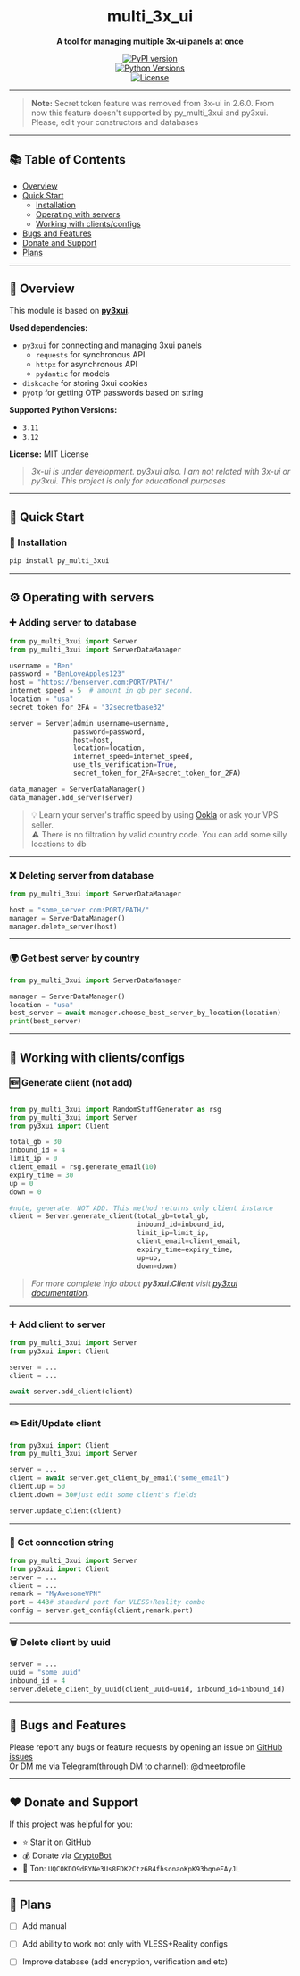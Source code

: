 
<div align="center">

# multi_3x_ui  
**A tool for managing multiple 3x-ui panels at once**  

[![PyPI version](https://img.shields.io/pypi/v/py_multi_3xui.svg)](https://pypi.org/project/py_multi_3xui/)  
[![Python Versions](https://img.shields.io/pypi/pyversions/py_multi_3xui.svg)](https://www.python.org/)  
[![License](https://img.shields.io/github/license/Dmeetrogon/py_multi_3xui.svg)](LICENSE)  

</div>

---

> **Note:** Secret token feature was removed from 3x-ui in 2.6.0. From now this feature doesn't supported by py_multi_3xui and py3xui. Please, edit your constructors and databases

---

## 📚 Table of Contents
- [Overview](#overview)
- [Quick Start](#quick-start)
  - [Installation](#installation)
  - [Operating with servers](#operating-with-servers)
  - [Working with clients/configs](#working-with-clientsconfigs)
- [Bugs and Features](#bugs-and-features)
- [Donate and Support](#donate-and-support)
- [Plans](#plans)

---

## 📖 Overview
This module is based on **[py3xui](https://github.com/iwatkot/py3xui).** 

**Used dependencies:**
- `py3xui` for connecting and managing 3xui panels  
  - `requests` for synchronous API  
  - `httpx` for asynchronous API  
  - `pydantic` for models  
- `diskcache` for storing 3xui cookies  
- `pyotp` for getting OTP passwords based on string  

**Supported Python Versions:**
- `3.11`
- `3.12`

**License:** MIT License  

> _3x-ui is under development. py3xui also. I am not related with 3x-ui or py3xui. This project is only for educational purposes_

---

## 🚀 Quick Start

### 💾 Installation
```bash
pip install py_multi_3xui
```

---

## ⚙️ Operating with servers

### ➕ Adding server to database
```python
from py_multi_3xui import Server
from py_multi_3xui import ServerDataManager

username = "Ben"
password = "BenLoveApples123"
host = "https://benserver.com:PORT/PATH/"
internet_speed = 5  # amount in gb per second.
location = "usa"
secret_token_for_2FA = "32secretbase32"

server = Server(admin_username=username,
                password=password,
                host=host,
                location=location,
                internet_speed=internet_speed,
                use_tls_verification=True,
                secret_token_for_2FA=secret_token_for_2FA)

data_manager = ServerDataManager()
data_manager.add_server(server)
```

> 💡 Learn your server's traffic speed by using [Ookla](https://www.speedtest.net/) or ask your VPS seller.  
> ⚠ There is no filtration by valid country code. You can add some silly locations to db

---

### ❌ Deleting server from database
```python
from py_multi_3xui import ServerDataManager

host = "some_server.com:PORT/PATH/"
manager = ServerDataManager()
manager.delete_server(host)
```

---

### 🌍 Get best server by country
```python
from py_multi_3xui import ServerDataManager

manager = ServerDataManager()
location = "usa"
best_server = await manager.choose_best_server_by_location(location)
print(best_server)
```

---

## 👥 Working with clients/configs

### 🆕 Generate client (not add)
```python

from py_multi_3xui import RandomStuffGenerator as rsg
from py_multi_3xui import Server
from py3xui import Client

total_gb = 30
inbound_id = 4
limit_ip = 0
client_email = rsg.generate_email(10)
expiry_time = 30
up = 0
down = 0

#note, generate. NOT ADD. This method returns only client instance
client = Server.generate_client(total_gb=total_gb,
                                inbound_id=inbound_id,
                                limit_ip=limit_ip,
                                client_email=client_email,
                                expiry_time=expiry_time,
                                up=up,
                                down=down)
```
> _For more complete info about **py3xui.Client** visit [py3xui documentation](https://github.com/iwatkot/py3xui)._

---

### ➕ Add client to server
```python
from py_multi_3xui import Server
from py3xui import Client

server = ...
client = ...

await server.add_client(client)
```

---

### ✏️ Edit/Update client
```python
from py3xui import Client
from py_multi_3xui import Server

server = ...
client = await server.get_client_by_email("some_email")
client.up = 50
client.down = 30#just edit some client's fields

server.update_client(client)
```

---

### 🔑 Get connection string
```python
from py_multi_3xui import Server
from py3xui import Client
server = ...
client = ...
remark = "MyAwesomeVPN"
port = 443# standard port for VLESS+Reality combo
config = server.get_config(client,remark,port)
```

---

### 🗑 Delete client by uuid
```python
server = ...
uuid = "some uuid"
inbound_id = 4
server.delete_client_by_uuid(client_uuid=uuid, inbound_id=inbound_id)
```

---

## 🐞 Bugs and Features
Please report any bugs or feature requests by opening an issue on [GitHub issues](https://github.com/Dmeetrogon/py_multi_3xui/issues)  
Or DM me via Telegram(through DM to channel): [@dmeetprofile](https://t.me/dmeetprofile)

---

## ❤️ Donate and Support
If this project was helpful for you:  
- ⭐ Star it on GitHub  
- 💰 Donate via [CryptoBot](https://t.me/send?start=IVFCR3tEjcyk)  
- 💎 Ton: `UQCOKDO9dRYNe3Us8FDK2Ctz6B4fhsonaoKpK93bqneFAyJL`

---

## 📌 Plans
- [ ] Add manual
- [ ] Add ability to work not only with VLESS+Reality configs
- [ ] Improve database (add encryption, verification and etc)  









